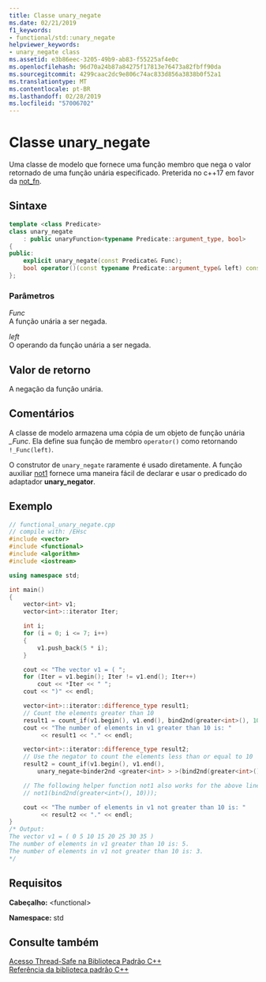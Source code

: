 ```yaml
---
title: Classe unary_negate
ms.date: 02/21/2019
f1_keywords:
- functional/std::unary_negate
helpviewer_keywords:
- unary_negate class
ms.assetid: e3b86eec-3205-49b9-ab83-f55225af4e0c
ms.openlocfilehash: 96d70a24b87a84275f17813e76473a82fbff90da
ms.sourcegitcommit: 4299caac2dc9e806c74ac833d856a3838b0f52a1
ms.translationtype: MT
ms.contentlocale: pt-BR
ms.lasthandoff: 02/28/2019
ms.locfileid: "57006702"
---
```

# <a name="unarynegate-class"></a>Classe unary_negate

Uma classe de modelo que fornece uma função membro que nega o valor retornado de uma função unária especificado. Preterida no c++17 em favor da [not_fn](functional-functions.md#not_fn).

## <a name="syntax"></a>Sintaxe

```cpp
template <class Predicate>
class unary_negate
    : public unaryFunction<typename Predicate::argument_type, bool>
{
public:
    explicit unary_negate(const Predicate& Func);
    bool operator()(const typename Predicate::argument_type& left) const;
};
```

### <a name="parameters"></a>Parâmetros

*Func*<br/>
A função unária a ser negada.

*left*<br/>
O operando da função unária a ser negada.

## <a name="return-value"></a>Valor de retorno

A negação da função unária.

## <a name="remarks"></a>Comentários

A classe de modelo armazena uma cópia de um objeto de função unária  *\_Func*. Ela define sua função de membro `operator()` como retornando `!_Func(left)`.

O construtor de `unary_negate` raramente é usado diretamente. A função auxiliar [not1](../standard-library/functional-functions.md#not1) fornece uma maneira fácil de declarar e usar o predicado do adaptador **unary_negator**.

## <a name="example"></a>Exemplo

```cpp
// functional_unary_negate.cpp
// compile with: /EHsc
#include <vector>
#include <functional>
#include <algorithm>
#include <iostream>

using namespace std;

int main()
{
    vector<int> v1;
    vector<int>::iterator Iter;

    int i;
    for (i = 0; i <= 7; i++)
    {
        v1.push_back(5 * i);
    }

    cout << "The vector v1 = ( ";
    for (Iter = v1.begin(); Iter != v1.end(); Iter++)
        cout << *Iter << " ";
    cout << ")" << endl;

    vector<int>::iterator::difference_type result1;
    // Count the elements greater than 10
    result1 = count_if(v1.begin(), v1.end(), bind2nd(greater<int>(), 10));
    cout << "The number of elements in v1 greater than 10 is: "
         << result1 << "." << endl;

    vector<int>::iterator::difference_type result2;
    // Use the negator to count the elements less than or equal to 10
    result2 = count_if(v1.begin(), v1.end(),
        unary_negate<binder2nd <greater<int> > >(bind2nd(greater<int>(),10)));

    // The following helper function not1 also works for the above line
    // not1(bind2nd(greater<int>(), 10)));

    cout << "The number of elements in v1 not greater than 10 is: "
         << result2 << "." << endl;
}
/* Output:
The vector v1 = ( 0 5 10 15 20 25 30 35 )
The number of elements in v1 greater than 10 is: 5.
The number of elements in v1 not greater than 10 is: 3.
*/
```

## <a name="requirements"></a>Requisitos

**Cabeçalho:** \<functional>

**Namespace:** std

## <a name="see-also"></a>Consulte também

[Acesso Thread-Safe na Biblioteca Padrão C++](../standard-library/thread-safety-in-the-cpp-standard-library.md)<br/>
[Referência da biblioteca padrão C++](../standard-library/cpp-standard-library-reference.md)<br/>
